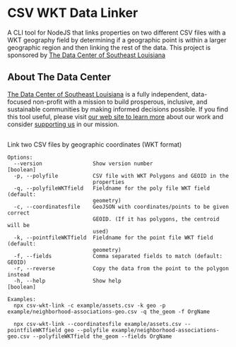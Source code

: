 # CSV WKT Data Linker
A CLI tool for NodeJS that links properties on two different CSV files with a WKT geography field by determining if a geographic point is within a larger geographic region and then linking the rest of the data. This project is sponsored by [The Data Center of Southeast Louisiana](https://www.datacenterresearch.org)

## About The Data Center
[The Data Center of Southeast Louisiana](https://www.datacenterresearch.org) is a fully independent, data-focused non-profit with a mission to build prosperous, inclusive, and sustainable communities by making informed decisions possible. If you find this tool useful, please visit [our web site to learn more](https://www.datacenterresearch.org) about our work and consider [supporting us](https://www.datacenterresearch.org/support-us) in our mission.

##

Link two CSV files by geographic coordinates (WKT format)
```
Options:
  --version                Show version number                         [boolean]
  -p, --polyfile           CSV file with WKT Polygons and GEOID in the
                           properties
  -q, --polyfileWKTfield   Fieldname for the poly file WKT field (default:
                           geometry)
  -c, --coordinatesfile    GeoJSON with coordinates/points to be given correct
                           GEOID. (If it has polygons, the centroid will be
                           used)
  -k, --pointfileWKTfield  Fieldname for the point file WKT field (default:
                           geometry)
  -f, --fields             Comma separated fields to match (default: GEOID)
  -r, --reverse            Copy the data from the point to the polygon instead
  -h, --help               Show help                                   [boolean]

Examples:
  npx csv-wkt-link -c example/assets.csv -k geo -p example/neighborhood-associations-geo.csv -q the_geom -f OrgName

  npx csv-wkt-link --coordinatesfile example/assets.csv --pointfileWKTfield geo --polyfile example/neighborhood-associations-geo.csv --polyfileWKTfield the_geom --fields OrgName
```
